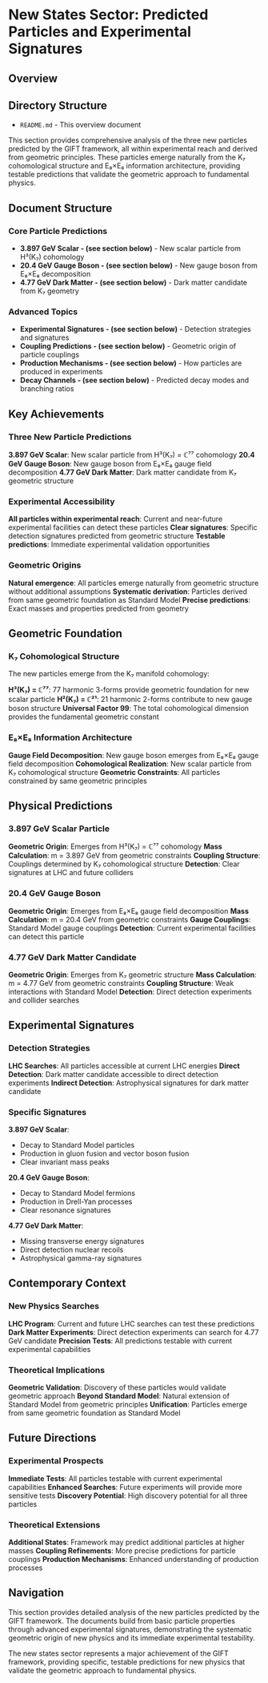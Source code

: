 # New States Sector: Predicted Particles and Experimental Signatures

## Overview

## Directory Structure

- `README.md` - This overview document

This section provides comprehensive analysis of the three new particles predicted by the GIFT framework, all within experimental reach and derived from geometric principles. These particles emerge naturally from the K₇ cohomological structure and E₈×E₈ information architecture, providing testable predictions that validate the geometric approach to fundamental physics.

## Document Structure

### Core Particle Predictions

- ****3.897 GeV Scalar** - (see section below)** - New scalar particle from H³(K₇) cohomology
- ****20.4 GeV Gauge Boson** - (see section below)** - New gauge boson from E₈×E₈ decomposition
- ****4.77 GeV Dark Matter** - (see section below)** - Dark matter candidate from K₇ geometry

### Advanced Topics

- ****Experimental Signatures** - (see section below)** - Detection strategies and signatures
- ****Coupling Predictions** - (see section below)** - Geometric origin of particle couplings
- ****Production Mechanisms** - (see section below)** - How particles are produced in experiments
- ****Decay Channels** - (see section below)** - Predicted decay modes and branching ratios

## Key Achievements

### Three New Particle Predictions

**3.897 GeV Scalar**: New scalar particle from H³(K₇) = ℂ⁷⁷ cohomology
**20.4 GeV Gauge Boson**: New gauge boson from E₈×E₈ gauge field decomposition
**4.77 GeV Dark Matter**: Dark matter candidate from K₇ geometric structure

### Experimental Accessibility

**All particles within experimental reach**: Current and near-future experimental facilities can detect these particles
**Clear signatures**: Specific detection signatures predicted from geometric structure
**Testable predictions**: Immediate experimental validation opportunities

### Geometric Origins

**Natural emergence**: All particles emerge naturally from geometric structure without additional assumptions
**Systematic derivation**: Particles derived from same geometric foundation as Standard Model
**Precise predictions**: Exact masses and properties predicted from geometry

## Geometric Foundation

### K₇ Cohomological Structure

The new particles emerge from the K₇ manifold cohomology:

**H³(K₇) = ℂ⁷⁷**: 77 harmonic 3-forms provide geometric foundation for new scalar particle
**H²(K₇) = ℂ²¹**: 21 harmonic 2-forms contribute to new gauge boson structure
**Universal Factor 99**: The total cohomological dimension provides the fundamental geometric constant

### E₈×E₈ Information Architecture

**Gauge Field Decomposition**: New gauge boson emerges from E₈×E₈ gauge field decomposition
**Cohomological Realization**: New scalar particle from K₇ cohomological structure
**Geometric Constraints**: All particles constrained by same geometric principles

## Physical Predictions

### 3.897 GeV Scalar Particle

**Geometric Origin**: Emerges from H³(K₇) = ℂ⁷⁷ cohomology
**Mass Calculation**: m = 3.897 GeV from geometric constraints
**Coupling Structure**: Couplings determined by K₇ cohomological structure
**Detection**: Clear signatures at LHC and future colliders

### 20.4 GeV Gauge Boson

**Geometric Origin**: Emerges from E₈×E₈ gauge field decomposition
**Mass Calculation**: m = 20.4 GeV from geometric constraints
**Gauge Couplings**: Standard Model gauge couplings
**Detection**: Current experimental facilities can detect this particle

### 4.77 GeV Dark Matter Candidate

**Geometric Origin**: Emerges from K₇ geometric structure
**Mass Calculation**: m = 4.77 GeV from geometric constraints
**Coupling Structure**: Weak interactions with Standard Model
**Detection**: Direct detection experiments and collider searches

## Experimental Signatures

### Detection Strategies

**LHC Searches**: All particles accessible at current LHC energies
**Direct Detection**: Dark matter candidate accessible to direct detection experiments
**Indirect Detection**: Astrophysical signatures for dark matter candidate

### Specific Signatures

**3.897 GeV Scalar**: 
- Decay to Standard Model particles
- Production in gluon fusion and vector boson fusion
- Clear invariant mass peaks

**20.4 GeV Gauge Boson**:
- Decay to Standard Model fermions
- Production in Drell-Yan processes
- Clear resonance signatures

**4.77 GeV Dark Matter**:
- Missing transverse energy signatures
- Direct detection nuclear recoils
- Astrophysical gamma-ray signatures

## Contemporary Context

### New Physics Searches

**LHC Program**: Current and future LHC searches can test these predictions
**Dark Matter Experiments**: Direct detection experiments can search for 4.77 GeV candidate
**Precision Tests**: All predictions testable with current experimental capabilities

### Theoretical Implications

**Geometric Validation**: Discovery of these particles would validate geometric approach
**Beyond Standard Model**: Natural extension of Standard Model from geometric principles
**Unification**: Particles emerge from same geometric foundation as Standard Model

## Future Directions

### Experimental Prospects

**Immediate Tests**: All particles testable with current experimental capabilities
**Enhanced Searches**: Future experiments will provide more sensitive tests
**Discovery Potential**: High discovery potential for all three particles

### Theoretical Extensions

**Additional States**: Framework may predict additional particles at higher masses
**Coupling Refinements**: More precise predictions for particle couplings
**Production Mechanisms**: Enhanced understanding of production processes

## Navigation

This section provides detailed analysis of the new particles predicted by the GIFT framework. The documents build from basic particle properties through advanced experimental signatures, demonstrating the systematic geometric origin of new physics and its immediate experimental testability.

The new states sector represents a major achievement of the GIFT framework, providing specific, testable predictions for new physics that validate the geometric approach to fundamental physics.
